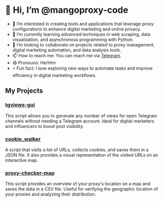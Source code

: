 # 👋 Hi, I’m @mangoproxy-code

- 👀 I’m interested in creating tools and applications that leverage proxy configurations to enhance digital marketing and online privacy.
- 🌱 I’m currently learning advanced techniques in web scraping, data visualization, and asynchronous programming with Python.
- 💞️ I’m looking to collaborate on projects related to proxy management, digital marketing automation, and data analysis tools.
- 📫 How to reach me: You can reach me via [Telegram](https://t.me/proxybdm).
- 😄 Pronouns: He/Him
- ⚡ Fun fact: I love exploring new ways to automate tasks and improve efficiency in digital marketing workflows.

## My Projects

### [tgviews-gui](https://github.com/mangoproxy-code/tgviews-gui)
This script allows you to generate any number of views for open Telegram channels without needing a Telegram account. Ideal for digital marketers and influencers to boost post visibility.

### [cookie_walker](https://github.com/mangoproxy-code/cookie_walker)
A script that visits a list of URLs, collects cookies, and saves them in a JSON file. It also provides a visual representation of the visited URLs on an interactive map.

### [proxy-checker-map](https://github.com/mangoproxy-code/proxy-checker-map)
This script provides an overview of your proxy's location on a map and saves the data in a CSV file. Useful for verifying the geographic location of your proxies and analyzing their distribution.
